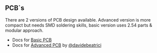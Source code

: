 ## PCB`s
There are 2 versions of PCB design available. Advanced version is more compact but needs SMD soldering skills, basic version uses 2.54 parts & modular approach. 
- Docs for [Basic PCB](pcb/basic/README.md)
- Docs for [Advanced PCB](pcb/advanced/README.md) by [@davidebeatrici](https://github.com/davidebeatrici)
